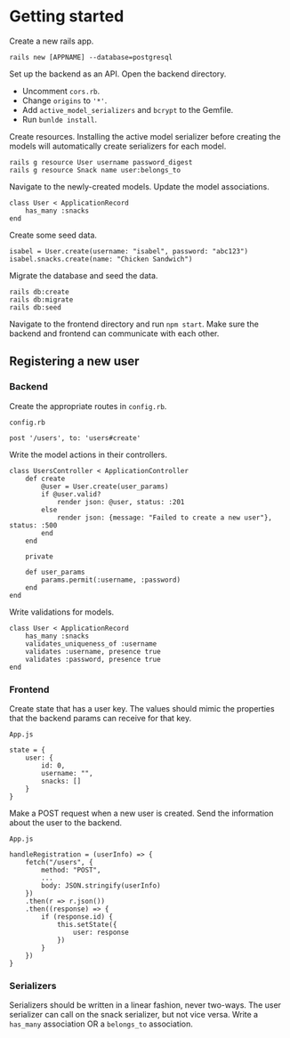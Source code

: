 # Getting started

Create a new rails app.
```
rails new [APPNAME] --database=postgresql
```

Set up the backend as an API. Open the backend directory.
 * Uncomment `cors.rb`.
 * Change `origins` to `'*'`.
 * Add `active_model_serializers` and `bcrypt` to the Gemfile.
 * Run `bunlde install`.
 
Create resources. Installing the active model serializer before creating the models will automatically create serializers for each model.
 ```
 rails g resource User username password_digest
 rails g resource Snack name user:belongs_to
 ```
 
Navigate to the newly-created models. Update the model associations.
```
class User < ApplicationRecord
	has_many :snacks
end
```
 
Create some seed data.
```
isabel = User.create(username: "isabel", password: "abc123")
isabel.snacks.create(name: "Chicken Sandwich")
```

Migrate the database and seed the data.
```
rails db:create
rails db:migrate
rails db:seed
```

Navigate to the frontend directory and run `npm start`. Make sure the backend and frontend can communicate with each other.

## Registering a new user
### Backend
Create the appropriate routes in `config.rb`. 

```
config.rb

post '/users', to: 'users#create'
```

Write the model actions in their controllers.
```
class UsersController < ApplicationController
	def create
    	@user = User.create(user_params)
    	if @user.valid?
        	render json: @user, status: :201
        else
        	render json: {message: "Failed to create a new user"}, status: :500
        end
    end
    
    private
    
    def user_params
    	params.permit(:username, :password)
    end
end
```

Write validations for models.
```
class User < ApplicationRecord
	has_many :snacks
    validates_uniqueness_of :username
    validates :username, presence true
    validates :password, presence true
end
```

### Frontend
Create state that has a user key. The values should mimic the properties that the backend params can receive for that key.

```
App.js 

state = {
	user: {
    	id: 0,
        username: "",
        snacks: []
    }
}
```

Make a POST request when a new user is created. Send the information about the user to the backend.

```
App.js 

handleRegistration = (userInfo) => {
	fetch("/users", {
    	method: "POST",
        ...
        body: JSON.stringify(userInfo)
    })
    .then(r => r.json())
    .then((response) => {
    	if (response.id) {
        	this.setState({
            	user: response
            })
        }
    })
}
```

### Serializers
Serializers should be written in a linear fashion, never two-ways. The user serializer can call on the snack serializer, but not vice versa. Write a `has_many` association OR a `belongs_to` association.